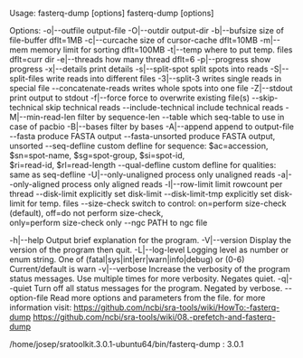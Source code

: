 
Usage:
  fasterq-dump <path> [options]
  fasterq-dump <accession> [options]

Options:
  -o|--outfile                     output-file 
  -O|--outdir                      output-dir 
  -b|--bufsize                     size of file-buffer dflt=1MB 
  -c|--curcache                    size of cursor-cache dflt=10MB 
  -m|--mem                         memory limit for sorting dflt=100MB 
  -t|--temp                        where to put temp. files dflt=curr dir 
  -e|--threads                     how many thread dflt=6 
  -p|--progress                    show progress 
  -x|--details                     print details 
  -s|--split-spot                  split spots into reads 
  -S|--split-files                 write reads into different files 
  -3|--split-3                     writes single reads in special file 
  --concatenate-reads              writes whole spots into one file 
  -Z|--stdout                      print output to stdout 
  -f|--force                       force to overwrite existing file(s) 
  --skip-technical                 skip technical reads 
  --include-technical              include technical reads 
  -M|--min-read-len                filter by sequence-len 
  --table                          which seq-table to use in case of pacbio 
  -B|--bases                       filter by bases 
  -A|--append                      append to output-file 
  --fasta                          produce FASTA output 
  --fasta-unsorted                 produce FASTA output, unsorted 
  --seq-defline                    custom defline for sequence:  $ac=accession, 
                                   $sn=spot-name,  $sg=spot-group, $si=spot-id,  
                                   $ri=read-id, $rl=read-length 
  --qual-defline                   custom defline for qualities:  same as 
                                   seq-defline 
  -U|--only-unaligned              process only unaligned reads 
  -a|--only-aligned                process only aligned reads 
  -l|--row-limit                   limit rowcount per thread 
  --disk-limit                     explicitly set disk-limit 
  --disk-limit-tmp                 explicitly set disk-limit for temp. files 
  --size-check                     switch to control: on=perform size-check 
                                   (default),  off=do not perform size-check,  
                                   only=perform size-check only 
  --ngc <PATH>                     PATH to ngc file 

  -h|--help                        Output brief explanation for the program. 
  -V|--version                     Display the version of the program then 
                                   quit. 
  -L|--log-level <level>           Logging level as number or enum string. One 
                                   of (fatal|sys|int|err|warn|info|debug) or 
                                   (0-6) Current/default is warn 
  -v|--verbose                     Increase the verbosity of the program 
                                   status messages. Use multiple times for more 
                                   verbosity. Negates quiet. 
  -q|--quiet                       Turn off all status messages for the 
                                   program. Negated by verbose. 
  --option-file <file>             Read more options and parameters from the 
                                   file. 
for more information visit:
   https://github.com/ncbi/sra-tools/wiki/HowTo:-fasterq-dump
   https://github.com/ncbi/sra-tools/wiki/08.-prefetch-and-fasterq-dump

/home/josep/sratoolkit.3.0.1-ubuntu64/bin/fasterq-dump : 3.0.1

